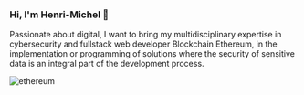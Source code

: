 ### Hi, I'm Henri-Michel 👋


Passionate about digital, I want to bring my multidisciplinary expertise in cybersecurity and fullstack web developer Blockchain Ethereum, in the implementation or programming of solutions where the security of sensitive data is an integral part of the development process.

<img src="https://user-images.githubusercontent.com/65901087/126628996-0beee8bb-c604-4fbb-abc6-df3abad5d804.jpg" alt="ethereum">






